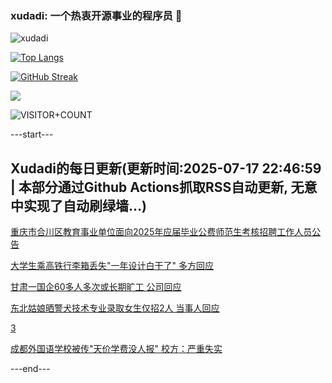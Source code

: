 ### xudadi: 一个热衷开源事业的程序员 👋

![xudadi](https://github-readme-stats-git-masterorgs-github-readme-stats-team.vercel.app/api?username=xudadi)

[![Top Langs](https://github-readme-stats.vercel.app/api/top-langs/?username=xudadi)](https://github.com/anuraghazra/github-readme-stats)

[![GitHub Streak](https://streak-stats.demolab.com?user=xudadi&locale=zh_Hans)](https://git.io/streak-stats)

![](https://raw.githubusercontent.com/xudadi/xudadi/main/assets/github-contribution-grid-snake.svg)

![VISITOR+COUNT](https://komarev.com/ghpvc/?username=xudadi&label=VISITOR+COUNT)


---start---

## Xudadi的每日更新(更新时间:2025-07-17 22:46:59 | 本部分通过Github Actions抓取RSS自动更新, 无意中实现了自动刷绿墙...)

[重庆市合川区教育事业单位面向2025年应届毕业公费师范生考核招聘工作人员公告](https://www.gongkaoleida.com/article/2516744)

[大学生乘高铁行李箱丢失"一年设计白干了" 多方回应](https://m.163.com/news/article/K4M2STSN0534P59R.html)

[甘肃一国企60多人多次或长期旷工 公司回应](https://m.163.com/news/article/K4M1OPFE0534P59R.html)

[东北姑娘晒警犬技术专业录取女生仅招2人 当事人回应](https://m.163.com/news/article/K4M1N9OU0534P59R.html)

[3](https://m.163.com/touch/news/sub/domestic)

[成都外国语学校被传"天价学费没人报" 校方：严重失实](https://m.163.com/news/article/K4KD9M5V051492T3.html)

---end---
